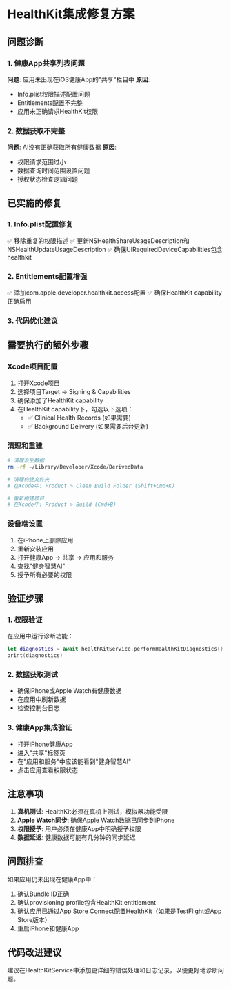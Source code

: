 # HealthKit集成修复方案

## 问题诊断

### 1. 健康App共享列表问题
**问题**: 应用未出现在iOS健康App的"共享"栏目中
**原因**: 
- Info.plist权限描述配置问题
- Entitlements配置不完整
- 应用未正确请求HealthKit权限

### 2. 数据获取不完整
**问题**: AI没有正确获取所有健康数据
**原因**:
- 权限请求范围过小
- 数据查询时间范围设置问题
- 授权状态检查逻辑问题

## 已实施的修复

### 1. Info.plist配置修复
✅ 移除重复的权限描述
✅ 更新NSHealthShareUsageDescription和NSHealthUpdateUsageDescription
✅ 确保UIRequiredDeviceCapabilities包含healthkit

### 2. Entitlements配置增强
✅ 添加com.apple.developer.healthkit.access配置
✅ 确保HealthKit capability正确启用

### 3. 代码优化建议

## 需要执行的额外步骤

### Xcode项目配置
1. 打开Xcode项目
2. 选择项目Target -> Signing & Capabilities
3. 确保添加了HealthKit capability
4. 在HealthKit capability下，勾选以下选项：
   - ✅ Clinical Health Records (如果需要)
   - ✅ Background Delivery (如果需要后台更新)

### 清理和重建
```bash
# 清理派生数据
rm -rf ~/Library/Developer/Xcode/DerivedData

# 清理构建文件夹
# 在Xcode中: Product > Clean Build Folder (Shift+Cmd+K)

# 重新构建项目
# 在Xcode中: Product > Build (Cmd+B)
```

### 设备端设置
1. 在iPhone上删除应用
2. 重新安装应用
3. 打开健康App -> 共享 -> 应用和服务
4. 查找"健身智慧AI"
5. 授予所有必要的权限

## 验证步骤

### 1. 权限验证
在应用中运行诊断功能：
```swift
let diagnostics = await healthKitService.performHealthKitDiagnostics()
print(diagnostics)
```

### 2. 数据获取测试
- 确保iPhone或Apple Watch有健康数据
- 在应用中刷新数据
- 检查控制台日志

### 3. 健康App集成验证
- 打开iPhone健康App
- 进入"共享"标签页
- 在"应用和服务"中应该能看到"健身智慧AI"
- 点击应用查看权限状态

## 注意事项

1. **真机测试**: HealthKit必须在真机上测试，模拟器功能受限
2. **Apple Watch同步**: 确保Apple Watch数据已同步到iPhone
3. **权限授予**: 用户必须在健康App中明确授予权限
4. **数据延迟**: 健康数据可能有几分钟的同步延迟

## 问题排查

如果应用仍未出现在健康App中：
1. 确认Bundle ID正确
2. 确认provisioning profile包含HealthKit entitlement
3. 确认应用已通过App Store Connect配置HealthKit（如果是TestFlight或App Store版本）
4. 重启iPhone和健康App

## 代码改进建议

建议在HealthKitService中添加更详细的错误处理和日志记录，以便更好地诊断问题。